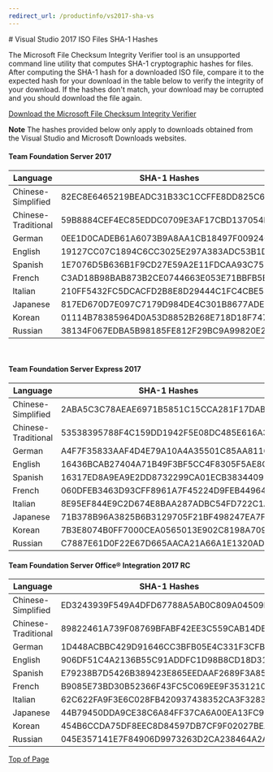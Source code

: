 ```yaml
---
redirect_url: /productinfo/vs2017-sha-vs
---
```


#<a id="top"> </a>  Visual Studio 2017 ISO Files SHA-1 Hashes

The Microsoft File Checksum Integrity Verifier tool is an unsupported command line utility that computes SHA-1 cryptographic hashes for files. After computing the SHA-1 hash for a downloaded ISO file, compare it to the expected hash for your download in the table below to verify the integrity of your download. If the hashes don't match, your download may be corrupted and you should download the file again.

[Download the Microsoft File Checksum Integrity Verifier](https://support.microsoft.com/en-us/kb/841290)

**Note** The hashes provided below only apply to downloads obtained from the Visual Studio and Microsoft Downloads websites.



#### Team Foundation Server 2017  

| Language |  SHA-1 Hashes |                                      
| ------------------------------- | ----------------------------------------- 
|Chinese-Simplified | 82EC8E6465219BEADC31B33C1CCFFE8DD825C62B
|Chinese-Traditional | 59B8884CEF4EC85EDDC0709E3AF17CBD137054DA
|German | 0EE1D0CADEB61A6073B9A8AA1CB18497F00924CD
|English | 19127CC07C1894C6CC3025E297A383ADC53B1D07
|Spanish | 1E7076D5B636B1F9CD27E59A2E11FDCAA93C75D9
|French | C3AD18B98BAB873B2CE0744663E053E71BBFB5EC
|Italian | 210FF5432FC5DCACFD2B8E8D29444C1FC4CBE539
|Japanese | 817ED670D7E097C7179D984DE4C301B8677ADEDB
|Korean | 01114B78385964D0A53D8852B268E718D18F7478
|Russian | 38134F067EDBA5B98185FE812F29BC9A99820E23
</br>

#### Team Foundation Server Express 2017
          
| Language |  SHA-1 Hashes |                                      
| ------------------------------- | -----------------------------------------  
|Chinese-Simplified | 2ABA5C3C78AEAE6971B5851C15CCA281F17DAB62
|Chinese-Traditional | 53538395788F4C159DD1942F5E08DC485E616A3F
|German | A4F7F35833AAF4D4E79A10A4A35501C85AA81167
|English | 16436BCAB27404A71B49F3BF5CC4F8305F5AE8C6 
|Spanish | 16317ED8A9EA9E2DD8732299CA01ECB38344091A
|French | 060DFEB3463D93CFF8961A7F45224D9FEB449647
|Italian | 8E95EF844E9C2D674E8BAA287ADBC54FD722C1A4
|Japanese | 71B378B96A3825B6B3129705F21BF498247EA7F2
|Korean | 7B3E8074B0FF7000CEA0565013E902C8198A709E
|Russian | C7887E61D0F22E67D665AACA21A66A1E1320AD24

#### Team Foundation Server Office® Integration 2017 RC
          
| Language |  SHA-1 Hashes |                                      
| ------------------------------- | -----------------------------------------  
|Chinese-Simplified | ED3243939F549A4DFD67788A5AB0C809A04509B4
|Chinese-Traditional | 89822461A739F08769BFABF42EE3C559CAB14DE1
|German | 1D448ACBBC429D91646CC3BFB05E4C331F3CFBBA
|English | 906DF51C4A2136B55C91ADDFC1D98B8CD18D3136 
|Spanish | E79238B7D5426B389423E865EEDAAF2689F3A855
|French | B9085E73BD30B52366F43FC5C069EE9F35312108
|Italian | 62C622FA9F3E6C028FB420937438352CA3F3283D
|Japanese | 44B79450DDA9CE38C6A84FF37CA6A00EA13FC9C8
|Korean | 454B6CCDA75DF8EEC8D84597DB7CF9F02027BEAF
|Russian | 045E357141E7F84906D9973263D2CA238464A2AE


[Top of Page](#top)